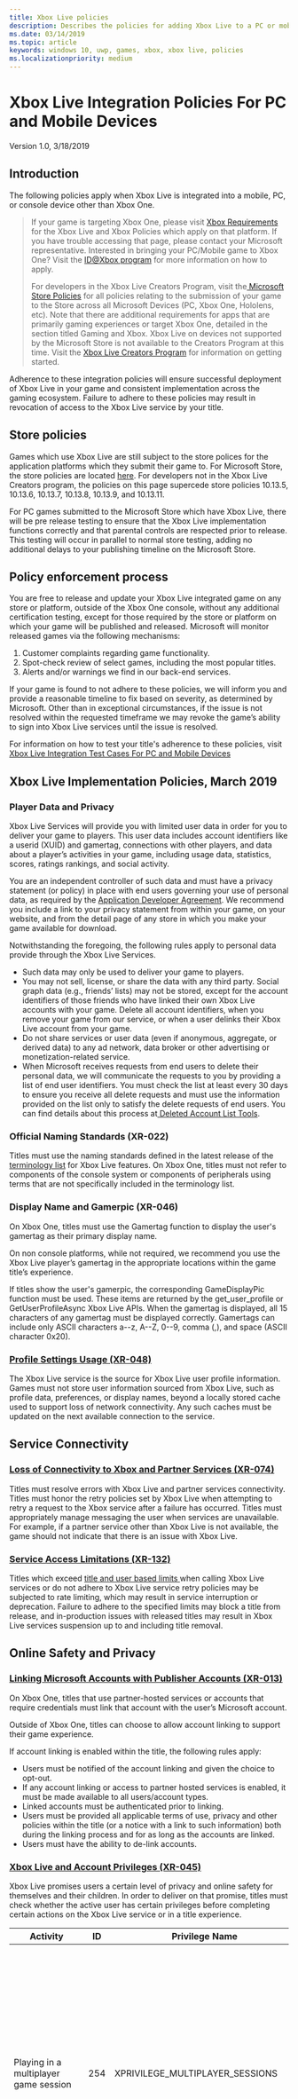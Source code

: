 ```yaml
---
title: Xbox Live policies
description: Describes the policies for adding Xbox Live to a PC or mobile game.
ms.date: 03/14/2019
ms.topic: article
keywords: windows 10, uwp, games, xbox, xbox live, policies
ms.localizationpriority: medium
---
```

# Xbox Live Integration Policies For PC and Mobile Devices

Version 1.0, 3/18/2019

## Introduction 

The following policies apply when Xbox Live is integrated into a mobile, PC, or console device other than Xbox One.

>If your game is targeting Xbox One, please visit [Xbox Requirements](https://developer.microsoft.com/en-us/games/xbox/partner/certification-requirements) for the Xbox Live and Xbox Policies which apply on that platform. If you have trouble accessing that page, please contact your Microsoft representative. Interested in bringing your PC/Mobile game to Xbox One? Visit the [ID@Xbox program](https://www.xbox.com/en-us/Developers/id) for more information on how to apply.
>
>For developers in the Xbox Live Creators Program, visit the[ Microsoft Store Policies](https://docs.microsoft.com/en-us/legal/windows/agreements/store-policies) for all policies relating to the submission of your game to the Store across all Microsoft Devices (PC, Xbox One, Hololens, etc). Note that there are additional requirements for apps that are primarily gaming experiences or target Xbox One, detailed in the section titled Gaming and Xbox. Xbox Live on devices not supported by the Microsoft Store is not available to the Creators Program at this time. Visit the [Xbox Live Creators Program](https://www.xbox.com/en-US/developers/creators-program/) for information on getting started.
>
Adherence to these integration policies will ensure successful deployment of Xbox Live in your game and consistent implementation across the gaming ecosystem. Failure to adhere to these policies may result in revocation of access to the Xbox Live service by your title.

## Store policies
Games which use Xbox Live are still subject to the store polices for the application platforms which they  submit their game to. For Microsoft Store, the store policies are located [here](https://docs.microsoft.com/en-us/legal/windows/agreements/store-policies). For developers not in the Xbox Live Creators program, the policies on this page supercede store policies 10.13.5, 10.13.6, 10.13.7, 10.13.8, 10.13.9, and 10.13.11.

For PC games submitted to the Microsoft Store which have Xbox Live, there will be pre release testing to ensure that the Xbox Live implementation functions correctly and that parental controls are respected prior to release.  This testing will occur in parallel to normal store testing, adding no additional delays to your publishing timeline on the Microsoft Store.  

## Policy enforcement process

You are free to release and update your Xbox Live integrated game on any store or platform, outside of the Xbox One console, without any additional certification testing, except for those required by the store or platform on which your game will be published and released. Microsoft will monitor released games via the following mechanisms:
1. Customer complaints regarding game functionality.
2. Spot-check review of select games, including the most popular titles.
3. Alerts and/or warnings we find in our back-end services.

If your game is found to not adhere to these policies, we will inform you and provide a reasonable timeline to fix based on severity, as determined by Microsoft. Other than in exceptional circumstances, if the issue is not resolved within the requested timeframe we may revoke the game’s ability to sign into Xbox Live services until the issue is resolved.

For information on how to test your title's adherence to these policies, visit [Xbox Live Integration Test Cases For PC and Mobile Devices](xboxlive-policy-tests.md)

## Xbox Live Implementation Policies, March 2019

### Player Data and Privacy

Xbox Live Services will provide you with limited user data in order for you to deliver your game to players.  This user data includes account identifiers like a userid (XUID) and gamertag, connections with other players, and data about a player’s activities in your game, including usage data, statistics, scores, ratings rankings, and social activity.

You are an independent controller of such data and must have a privacy statement (or policy) in place with end users governing your use of personal data, as required by the [Application Developer Agreement](https://docs.microsoft.com/en-us/legal/windows/agreements/app-developer-agreement). We recommend you include a link to your privacy statement from within your game, on your website, and from the detail page of any store in which you make your game available for download.    

Notwithstanding the foregoing, the following rules apply to personal data provide through the Xbox Live Services.  

* Such data may only be used to deliver your game to players.  
* You may not sell, license, or share the data with any third party.  Social graph data (e.g., friends’ lists) may not be stored, except for the account identifiers of those friends who have linked their own Xbox Live accounts with your game. Delete all account identifiers, when you remove your game from our service, or when a user delinks their Xbox Live account from your game.  
* Do not share services or user data (even if anonymous, aggregate, or derived data) to any ad network, data broker or other advertising or monetization-related service.
* When Microsoft receives requests from end users to delete their personal data, we will communicate the requests to you by providing a list of end user identifiers. You must check the list at least every 30 days to ensure you receive all delete requests and must use the information provided on the list only to satisfy the delete requests of end users. You can find details about this process at[ Deleted Account List Tools](https://aka.ms/xbox-deleted).


### Official Naming Standards (XR-022)

Titles must use the naming standards defined in the latest release of the [terminology list](xboxlive-terminology.md) for Xbox Live features. On Xbox One, titles must not refer to components of the console system or components of peripherals using terms that are not specifically included in the terminology list.

### Display Name and Gamerpic (XR-046)
On Xbox One, titles must use the Gamertag function to display the user's gamertag as their primary display name. 

On non console platforms, while not required, we recommend you use the Xbox Live player’s gamertag in the appropriate locations within the game title’s experience. 

If titles show the user's gamerpic, the corresponding GameDisplayPic function must be used. These items are returned by the get_user_profile or GetUserProfileAsync Xbox Live APIs. When the gamertag is displayed, all 15 characters of any gamertag must be displayed correctly. Gamertags can include only ASCII characters a--z, A--Z, 0--9, comma (,), and space (ASCII character 0x20).

### [Profile Settings Usage (XR-048)](policies/XR048.md)
The Xbox Live service is the source for Xbox Live user profile information. Games must not store user information sourced from Xbox Live, such as profile data, preferences, or display names, beyond a locally stored cache used to support loss of network connectivity. Any such caches must be updated on the next available connection to the service. 

## Service Connectivity

### [Loss of Connectivity to Xbox and Partner Services (XR-074)](policies/XR074.md)
Titles must resolve errors with Xbox Live and partner services connectivity. Titles must honor the retry policies set by Xbox Live when attempting to retry a request to the Xbox service after a failure has occurred.  Titles must appropriately manage messaging the user when services are unavailable. For example, if a partner service other than Xbox Live is not available, the game should not indicate that there is an issue with Xbox Live.
 
### [Service Access Limitations (XR-132)](policies/XR132.md) 
Titles which exceed [title and user based limits ](https://docs.microsoft.com/en-us/windows/uwp/xbox-live/using-xbox-live/best-practices/fine-grained-rate-limiting)when calling Xbox Live services or do not adhere to Xbox Live service retry policies may be subjected to rate limiting, which may result in service interruption or deprecation. Failure to adhere to the specified limits may block a title from release, and in-production issues with released titles may result in Xbox Live services suspension up to and including title removal.

## Online Safety and Privacy
 
### [Linking Microsoft Accounts with Publisher Accounts (XR-013)](policies/XR013.md)
On Xbox One, titles that use partner-hosted services or accounts that require credentials must link that account with the user’s Microsoft account.  

Outside of Xbox One, titles can choose to allow account linking to support their game experience.  

If account linking is enabled within the title, the following rules apply: 
* Users must be notified of the account linking and given the choice to opt-out.
* If any account linking or access to partner hosted services is enabled, it must be made available to all users/account types. 
* Linked accounts must be authenticated prior to linking. 
* Users must be provided all applicable terms of use, privacy and other policies within the title (or a notice with a link to such information) both during the linking process and for as long as the accounts are linked.
* Users must have the ability to de-link accounts. 

### [Xbox Live and Account Privileges (XR-045)](policies/XR045.md)
Xbox Live promises users a certain level of privacy and online safety for themselves and their children. In order to deliver on that promise, titles must check whether the active user has certain privileges before completing certain actions on the Xbox Live service or in a title experience.


| **Activity**|**ID**|**Privilege Name**|**Notes**|
|-|--|--- |---|
|Playing in a multiplayer game session|254|XPRIVILEGE_MULTIPLAYER_SESSIONS|Allows a user to join multiplayer gameplay sessions with real-world users (not bots) in scenarios such as: Synchronous player-vs-player gameplay in the same session, asynchronous turn-based gameplay, Team-based gameplay, User-initiated matchmaking, Sending or accepting invitations, Join-in-progress sessions.|
|Playing in a cross network game play session|185|AuthPrivileges.CrossNetworkPlay|Allows a user to participate in a gameplay session with other real-world players who are not signed into Xbox Live in scenarios such as: Synchronous player-vs-player gameplay in the same session, asynchronous turn-based gameplay, Team-based gameplay, User-initiated matchmaking, Sending or accepting invitations, Join-in-progress sessions.|
|Communication with anyone |252|XPRIVILEGE_COMMUNICATIONS|Allows a user to communicate with any other Xbox Live users through voice or text. |
|Shared gaming sessions|189|XPRIVILEGE_SESSIONS|Allows a user to participate in connected single-player experiences in shared environments. These experiences must not have any features covered under privilege 252 or 254 (Communications and Multiplayer, respectively). Use of this privilege is a title capability that requires platform approval.|
|User-generated content (UGC)|247|XPRIVILEGE_USER_CREATED_CONTENT|Allows a user to see other users’ UGC online, download other users’ UGC, or share their own UGC online. This does not restrict usage of previously downloaded UGC. |
|Sharing to a social network|220|XPRIVILEGE_SOCIAL_NETWORK_SHARING|Xbox One Only: Allows a user to share information, including game progress, Kinect-generated content, game clips, and so on outside of Xbox Live.|

### [Privacy and Permissions (XR-015)](policies/XR015.md)
Titles must not transmit user data or allow communication over Xbox Live when the user's privacy & online safety settings do not allow it.

Titles meet this XR by retrieving data from Xbox Live services. If the title uses its own services, it must check the user's privacy permissions at the beginning of a session or when a new user joins the session. For user-initiated scenarios outside of sessions, titles meet this requirement by checking privacy prior to displaying the user's data and before performing the action. The following list of privacy settings is available for titles to check:

| Permission name |Description |
|-------------------|-|---------------|
|CommunicateUsingText | Check whether or not the user can send a message with text content to the target user. |
| CommunicateUsingVideo |Check whether or not the user can communicate using video with the target user. | |
|CommunicateUsingVoice |Check whether or not the user can communicate using voice with the target user. | |

### Blocking and Muting Support (XR-73)
Titles that use communication services must ensure that users do not hear or see inbound communications (text/voice messages, invites, in game groups, etc) from any users whom they have explicitly blocked or muted on Xbox Live. Titles which offer communication between Xbox Live and non-Xbox Live network players must offer the ability to mute any non-Xbox Live players for the duration of the session.

## Achievements and awards
The following requirements apply to titles that offer achievements, and awards on Xbox Live.  All games targeting Xbox One are required to have Achievements and meet the following requirements. Demos are not allowed to have achievements; however, they have the option of supporting Hero Stats.

### Achievements and Gamerscore (XR-055)
Titles that offer Xbox Live achievements must provide the required number of achievements and their associated gamerscore at launch. Titles are permitted to add achievements or gamerscore at any time after launch, with or without corresponding new content, but they cannot exceed title-based or calendar-based limits.

A single achievement cannot exceed 200 gamerscore and all achievements in the title must be achievable.

Item | Launch |Quarterly additions| Lifetime limit
-----|----|-----|-----
Minimum achievements | 10 | 0 | 10
Maximum achievements | 100 | 50 | 500
Gamerscore | 1000 | 500 | 5000

### No Additional Purchases Required for Base Achievements (XR-057)
Titles must provide a way for a user to earn all achievements defined by the base title without being required to purchase additional in-title content.

Titles must not allow users to earn achievements by simply making purchases. For titles that have any achievement that unlocks based on a real-money purchase, that achievement must also be unlockable through in-title activity or in-title currency that was earned through in-title activity. 
 
### Achievements Across Multiple Titles or Platforms (XR-058)
Achievements must not be shared across titles. When a single title is supported across different platforms by using the same title ID, a title must share the same set of achievements and can, at their discretion, have platform-specific achievements.
  
### Modifying Active Achievements (XR-060)
After an achievement has been published to users, it cannot be removed, nor can its unlock rules or rewards be changed. Achievement text strings (name, description) or art (icons/background) can be modified.
 
 
### [Achievement Names and Descriptions (XR-062)](policies/XR062.md)
Achievement names and descriptions may contain only content that would merit a rating of PEGI 12, ESRB EVERYONE 10+, or lower.

Achievement names and descriptions may not contain what is commonly considered profanity in a clear text or redacted form.
